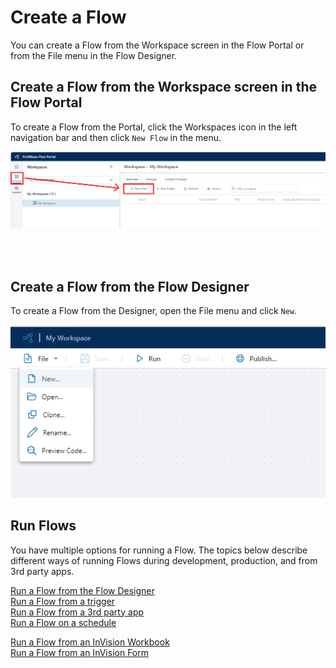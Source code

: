 # Create a Flow

You can create a Flow from the Workspace screen in the Flow Portal or from the File menu in the Flow Designer.

## Create a Flow from the Workspace screen in the Flow Portal

To create a Flow from the Portal, click the Workspaces icon in the left navigation bar and then click `New Flow` in the menu.

![img](/images/flow/create-flow-from-portal.png)

<br/>
<br/>

## Create a Flow from the Flow Designer

To create a Flow from the Designer, open the File menu and click `New`.  

![img](/images/flow/create-flow-from-designer.png)


## Run Flows
You have multiple options for running a Flow. The topics below describe different ways of running Flows during development, production, and from 3rd party apps.

[Run a Flow from the Flow Designer](./running-flows/from-designer.md)  
[Run a Flow from a trigger](./running-flows/from-events-in-external-systems.md)  
[Run a Flow from a 3rd party app](./running-flows/from-third-party-app.md)  
[Run a Flow on a schedule](./running-flows/run-scheduled.md)  

[Run a Flow from an InVision Workbook](../../invision/docs/flows/how-to/run-flow-from-workbook.md)  
[Run a Flow from an InVision Form](../../invision/docs/flows/how-to/run-flow-from-form-schema.md)